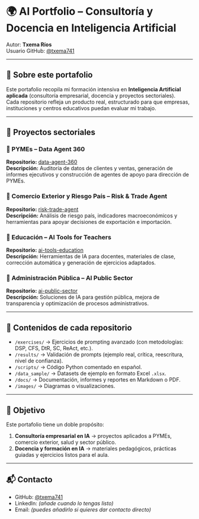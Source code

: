 # 🌍 AI Portfolio – Consultoría y Docencia en Inteligencia Artificial
Autor: **Txema Ríos**  
Usuario GitHub: [@txema741](https://github.com/txema741)

---

## 📌 Sobre este portafolio
Este portafolio recopila mi formación intensiva en **Inteligencia Artificial aplicada** (consultoría empresarial, docencia y proyectos sectoriales).  
Cada repositorio refleja un producto real, estructurado para que empresas, instituciones y centros educativos puedan evaluar mi trabajo.  

---

## 📂 Proyectos sectoriales

### 🔹 PYMEs – Data Agent 360
**Repositorio:** [data-agent-360](https://github.com/txema741/data-agent-360)  
**Descripción:** Auditoría de datos de clientes y ventas, generación de informes ejecutivos y construcción de agentes de apoyo para dirección de PYMEs.  

### 🔹 Comercio Exterior y Riesgo País – Risk & Trade Agent
**Repositorio:** [risk-trade-agent](https://github.com/txema741/risk-trade-agent)  
**Descripción:** Análisis de riesgo país, indicadores macroeconómicos y herramientas para apoyar decisiones de exportación e importación.  

### 🔹 Educación – AI Tools for Teachers
**Repositorio:** [ai-tools-education](https://github.com/txema741/ai-tools-education)  
**Descripción:** Herramientas de IA para docentes, materiales de clase, corrección automática y generación de ejercicios adaptados.  

### 🔹 Administración Pública – AI Public Sector
**Repositorio:** [ai-public-sector](https://github.com/txema741/ai-public-sector)  
**Descripción:** Soluciones de IA para gestión pública, mejora de transparencia y optimización de procesos administrativos.  

---

## 📑 Contenidos de cada repositorio
- `/exercises/` → Ejercicios de prompting avanzado (con metodologías: DSP, CFS, DtR, SC, ReAct, etc.).  
- `/results/` → Validación de prompts (ejemplo real, crítica, reescritura, nivel de confianza).  
- `/scripts/` → Código Python comentado en español.  
- `/data_sample/` → Datasets de ejemplo en formato Excel `.xlsx`.  
- `/docs/` → Documentación, informes y reportes en Markdown o PDF.  
- `/images/` → Diagramas o visualizaciones.  

---

## 🚀 Objetivo
Este portafolio tiene un doble propósito:  
1. **Consultoría empresarial en IA** → proyectos aplicados a PYMEs, comercio exterior, salud y sector público.  
2. **Docencia y formación en IA** → materiales pedagógicos, prácticas guiadas y ejercicios listos para el aula.  

---

## 📬 Contacto
- GitHub: [@txema741](https://github.com/txema741)  
- LinkedIn: *(añade cuando lo tengas listo)*  
- Email: *(puedes añadirlo si quieres dar contacto directo)*  
